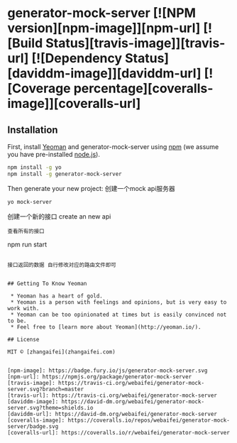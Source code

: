 # generator-mock-server [![NPM version][npm-image]][npm-url] [![Build Status][travis-image]][travis-url] [![Dependency Status][daviddm-image]][daviddm-url] [![Coverage percentage][coveralls-image]][coveralls-url]
>

## Installation

First, install [Yeoman](http://yeoman.io) and generator-mock-server using [npm](https://www.npmjs.com/) (we assume you have pre-installed [node.js](https://nodejs.org/)).

```bash
npm install -g yo
npm install -g generator-mock-server
```

Then generate your new project:
创建一个mock api服务器
```bash
yo mock-server
```
创建一个新的接口
create an new api

```
查看所有的接口
```
npm run start
```

接口返回的数据 自行修改对应的路由文件即可


## Getting To Know Yeoman

 * Yeoman has a heart of gold.
 * Yeoman is a person with feelings and opinions, but is very easy to work with.
 * Yeoman can be too opinionated at times but is easily convinced not to be.
 * Feel free to [learn more about Yeoman](http://yeoman.io/).

## License

MIT © [zhangaifei](zhangaifei.com)


[npm-image]: https://badge.fury.io/js/generator-mock-server.svg
[npm-url]: https://npmjs.org/package/generator-mock-server
[travis-image]: https://travis-ci.org/webaifei/generator-mock-server.svg?branch=master
[travis-url]: https://travis-ci.org/webaifei/generator-mock-server
[daviddm-image]: https://david-dm.org/webaifei/generator-mock-server.svg?theme=shields.io
[daviddm-url]: https://david-dm.org/webaifei/generator-mock-server
[coveralls-image]: https://coveralls.io/repos/webaifei/generator-mock-server/badge.svg
[coveralls-url]: https://coveralls.io/r/webaifei/generator-mock-server
